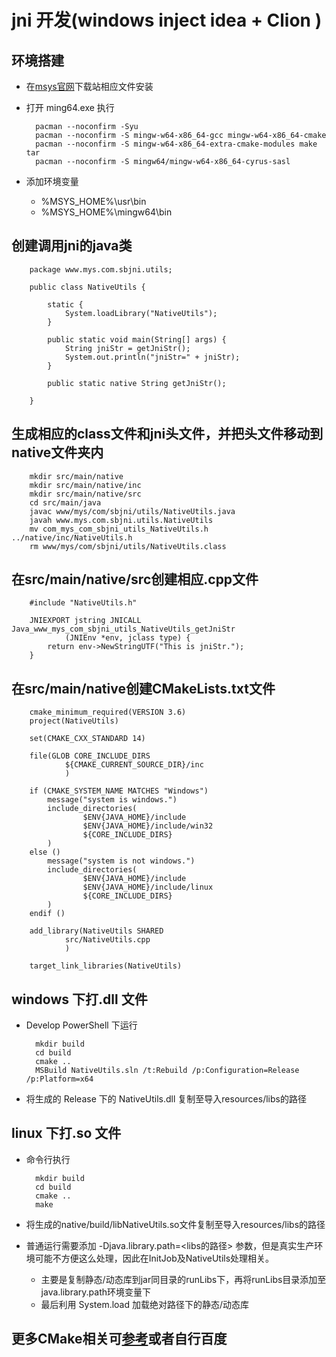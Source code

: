 # jni 开发(windows inject idea + Clion )
## 环境搭建
* 在[msys官网](https://www.msys2.org/)下载站相应文件安装
* 打开 ming64.exe 执行

        pacman --noconfirm -Syu
        pacman --noconfirm -S mingw-w64-x86_64-gcc mingw-w64-x86_64-cmake
        pacman --noconfirm -S mingw-w64-x86_64-extra-cmake-modules make tar
        pacman --noconfirm -S mingw64/mingw-w64-x86_64-cyrus-sasl
        
* 添加环境变量 
    * %MSYS_HOME%\usr\bin
    * %MSYS_HOME%\mingw64\bin
## 创建调用jni的java类

        package www.mys.com.sbjni.utils;
        
        public class NativeUtils {
        
            static {
                System.loadLibrary("NativeUtils");
            }
        
            public static void main(String[] args) {
                String jniStr = getJniStr();
                System.out.println("jniStr=" + jniStr);
            }
        
            public static native String getJniStr();
        
        }

## 生成相应的class文件和jni头文件，并把头文件移动到native文件夹内

        mkdir src/main/native
        mkdir src/main/native/inc
        mkdir src/main/native/src
        cd src/main/java
        javac www/mys/com/sbjni/utils/NativeUtils.java
        javah www.mys.com.sbjni.utils.NativeUtils
        mv com_mys_com_sbjni_utils_NativeUtils.h ../native/inc/NativeUtils.h
        rm www/mys/com/sbjni/utils/NativeUtils.class

## 在src/main/native/src创建相应.cpp文件

        #include "NativeUtils.h"
        
        JNIEXPORT jstring JNICALL Java_www_mys_com_sbjni_utils_NativeUtils_getJniStr
                (JNIEnv *env, jclass type) {
            return env->NewStringUTF("This is jniStr.");
        }
        
## 在src/main/native创建CMakeLists.txt文件

        cmake_minimum_required(VERSION 3.6)
        project(NativeUtils)
        
        set(CMAKE_CXX_STANDARD 14)
        
        file(GLOB CORE_INCLUDE_DIRS
                ${CMAKE_CURRENT_SOURCE_DIR}/inc
                )
        
        if (CMAKE_SYSTEM_NAME MATCHES "Windows")
            message("system is windows.")
            include_directories(
                    $ENV{JAVA_HOME}/include
                    $ENV{JAVA_HOME}/include/win32
                    ${CORE_INCLUDE_DIRS}
            )
        else ()
            message("system is not windows.")
            include_directories(
                    $ENV{JAVA_HOME}/include
                    $ENV{JAVA_HOME}/include/linux
                    ${CORE_INCLUDE_DIRS}
            )
        endif ()
        
        add_library(NativeUtils SHARED
                src/NativeUtils.cpp
                )
        
        target_link_libraries(NativeUtils)
        
## windows 下打.dll 文件
* Develop PowerShell 下运行

        mkdir build
        cd build
        cmake ..
        MSBuild NativeUtils.sln /t:Rebuild /p:Configuration=Release /p:Platform=x64
        
* 将生成的 Release 下的 NativeUtils.dll 复制至导入resources/libs的路径
## linux 下打.so 文件
* 命令行执行

        mkdir build
        cd build
        cmake ..
        make

* 将生成的native/build/libNativeUtils.so文件复制至导入resources/libs的路径
* 普通运行需要添加 -Djava.library.path=<libs的路径> 参数，但是真实生产环境可能不方便这么处理，因此在InitJob及NativeUtils处理相关。
    * 主要是复制静态/动态库到jar同目录的runLibs下，再将runLibs目录添加至java.library.path环境变量下
    * 最后利用 System.load 加载绝对路径下的静态/动态库
## 更多CMake相关可[参考](https://github.com/makai554892700/CMakeDemo)或者自行百度






















